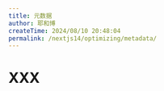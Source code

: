 ```yaml
---
title: 元数据
author: 耶和博
createTime: 2024/08/10 20:48:04
permalink: /nextjs14/optimizing/metadata/
---
```


# XXX